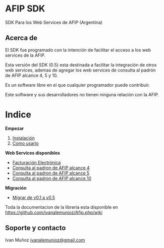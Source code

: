 # AFIP SDK
SDK Para los Web Services de AFIP (Argentina)


## Acerca de
El SDK fue programado con la intención de facilitar el acceso a los web services de la AFIP.

Esta versión del SDK (0.5) esta destinada a facilitar la integración de otros web services, ademas de agregar los web services de consulta al padrón de AFIP alcance 4, 5 y 10.

Es un software libre en el que cualquier programador puede contribuir.

Este software y sus desarrolladores no tienen ninguna relación con la AFIP.

# Indice
**Empezar**
1. [Instalación](https://github.com/ivanalemunioz/afip-php/wiki/Instalaci%C3%B3n) 
2. [Como usarlo](https://github.com/ivanalemunioz/afip-php/wiki/Como-usarlo)

**Web Services disponibles**
- [Facturación Electrónica](https://github.com/ivanalemunioz/afip-php/wiki/Facturaci%C3%B3n-Electr%C3%B3nica)
- [Consulta al padron de AFIP alcance 4](https://github.com/ivanalemunioz/afip-php/wiki/Consulta-al-padron-de-AFIP-alcance-4)
- [Consulta al padron de AFIP alcance 5](https://github.com/ivanalemunioz/afip-php/wiki/Consulta-al-padron-de-AFIP-alcance-5)
- [Consulta al padron de AFIP alcance 10](https://github.com/ivanalemunioz/afip-php/wiki/Consulta-al-padron-de-AFIP-alcance-10)

**Migración**
- [Migrar de v0.1 a v0.5](https://github.com/ivanalemunioz/afip-php/wiki/Migrar-de-v0.1-a-v0.5)


Toda la documentacion de la libreria esta disponible en https://github.com/ivanalemunioz/Afip.php/wiki

## Soporte y contacto 

Ivan Muñoz ivanalemunioz@gmail.com
